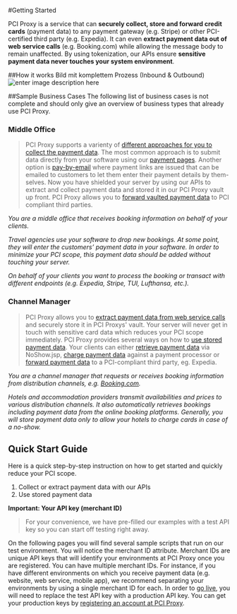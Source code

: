#Getting Started

PCI Proxy is a service that can **securely collect, store and forward credit cards** (payment data) to any payment gateway (e.g. Stripe) or other PCI-certified third party (e.g. Expedia). It can even **extract payment data out of web service calls** (e.g. Booking.com) while allowing the message body to remain unaffected. By using tokenization, our APIs ensure **sensitive payment data never touches your system environment**.

##How it works
Bild mit komplettem Prozess (Inbound & Outbound)
![enter image description here](http://thomaas.com/img/thomaas.png)

##Sample Business Cases
The following list of business cases is not complete and should only give an overview of business types that already use PCI Proxy.

### Middle Office

> PCI Proxy supports a varienty of [different approaches for you to collect the payment data][1]. The most common approach is to submit data directly from your software using our [payment pages][2]. Another option is [pay-by-email][3] where payment links are issued that can be emailed to customers to let them enter their payment details by them-selves. Now you have shielded your server by using our APIs to extract and collect payment data and stored it in our PCI Proxy vault up front.
> PCI Proxy allows you to [forward vaulted payment data][4] to PCI compliant third parties.

*You are a middle office that receives booking information on behalf of your clients.*

*Travel agencies use your software to drop new bookings. At some point, they will enter the customers’ payment data in your software. In order to minimize your PCI scope, this payment data should be added without touching your server.*

*On behalf of your clients you want to process the booking or transact with different endpoints (e.g. Expedia, Stripe, TUI, Lufthansa, etc.).*



### Channel Manager

> PCI Proxy allows you to [extract payment data from web service calls][6] and securely store it in PCI Proxys' vault. Your server will never get in touch with sensitive card data which reduces your PCI scope immediately.
> PCI Proxy provides several ways on how to [use stored payment data][7]. Your clients can either [retrieve payment data][8] via NoShow.jsp, [charge payment data][9] against a payment processor or [forward payment data][4] to a PCI-compliant third party, eg. Expedia.


*You are a channel manager that requests or receives booking information from distribution channels, e.g. [Booking.com][5].*

*Hotels and accommodation providers transmit availabilities and prices to various distribution channels. It also automatically retrieves bookings including payment data from the online booking platforms.*
*Generally, you will store payment data only to allow your hotels to charge cards in case of a no-show.*

 [1]: #collect
 [2]: #paymentpages
 [3]: #paybyemail
 [4]: #forward
 [5]: http://www.booking.com/
 [6]: #extract
 [7]: #use
 [8]: #retrieve
 [9]: #charge

## Quick Start Guide
Here is a quick step-by-step instruction on how to get started and quickly reduce your PCI scope.

 1. Collect or extract payment data with our APIs 
 2. Use stored payment data

**Important: Your API key (merchant ID)**
> For your convenience, we have pre-filled our examples with a test API key so you can start off testing right away.

On the following pages you will find several sample scripts that run on our test environment. You will notice the merchant ID attribute. Merchant IDs are unique API keys that will identify your environments at PCI Proxy once you are registered. 
You can have multiple merchant IDs. For instance, if you have different environments on which you receive payment data (e.g. website, web service, mobile app), we recommend separating your environments by using a single merchant ID for each.
In order to [go live](golive), you will need to replace the test API key with a production API key. You can get your production keys by [registering an account at PCI Proxy](register).
